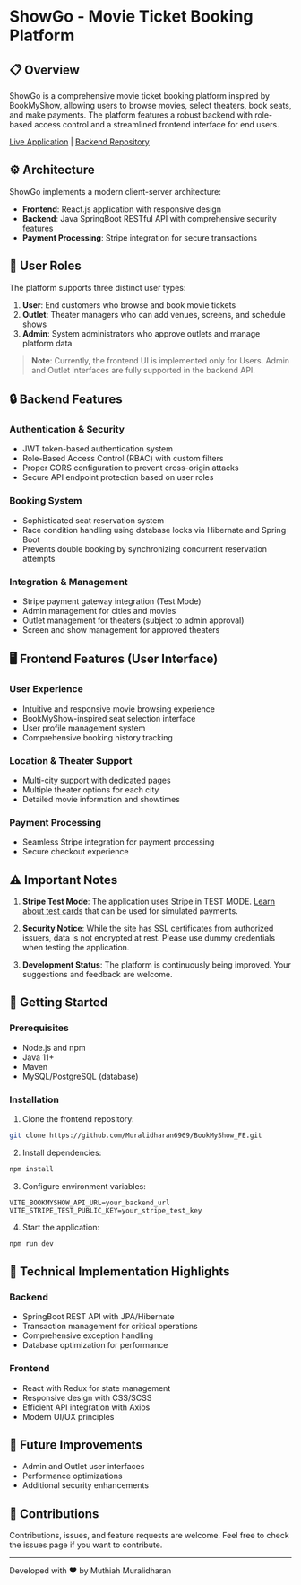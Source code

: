 # ShowGo - Movie Ticket Booking Platform

## 📋 Overview

ShowGo is a comprehensive movie ticket booking platform inspired by BookMyShow, allowing users to browse movies, select theaters, book seats, and make payments. The platform features a robust backend with role-based access control and a streamlined frontend interface for end users.

[Live Application](https://showgo.muralidharan.me/) | [Backend Repository](https://github.com/Muralidharan6969/BookMyShow_BE)

## ⚙️ Architecture

ShowGo implements a modern client-server architecture:

- **Frontend**: React.js application with responsive design
- **Backend**: Java SpringBoot RESTful API with comprehensive security features
- **Payment Processing**: Stripe integration for secure transactions

## 👥 User Roles

The platform supports three distinct user types:

1. **User**: End customers who browse and book movie tickets
2. **Outlet**: Theater managers who can add venues, screens, and schedule shows
3. **Admin**: System administrators who approve outlets and manage platform data

> **Note**: Currently, the frontend UI is implemented only for Users. Admin and Outlet interfaces are fully supported in the backend API.

## 🔒 Backend Features

### Authentication & Security

- JWT token-based authentication system
- Role-Based Access Control (RBAC) with custom filters
- Proper CORS configuration to prevent cross-origin attacks
- Secure API endpoint protection based on user roles

### Booking System

- Sophisticated seat reservation system
- Race condition handling using database locks via Hibernate and Spring Boot
- Prevents double booking by synchronizing concurrent reservation attempts

### Integration & Management

- Stripe payment gateway integration (Test Mode)
- Admin management for cities and movies
- Outlet management for theaters (subject to admin approval)
- Screen and show management for approved theaters

## 🖥️ Frontend Features (User Interface)

### User Experience

- Intuitive and responsive movie browsing experience
- BookMyShow-inspired seat selection interface
- User profile management system
- Comprehensive booking history tracking

### Location & Theater Support

- Multi-city support with dedicated pages
- Multiple theater options for each city
- Detailed movie information and showtimes

### Payment Processing

- Seamless Stripe integration for payment processing
- Secure checkout experience

## ⚠️ Important Notes

1. **Stripe Test Mode**: The application uses Stripe in TEST MODE. [Learn about test cards](https://docs.stripe.com/testing?testing-method=card-numbers) that can be used for simulated payments.

2. **Security Notice**: While the site has SSL certificates from authorized issuers, data is not encrypted at rest. Please use dummy credentials when testing the application.

3. **Development Status**: The platform is continuously being improved. Your suggestions and feedback are welcome.

## 🚀 Getting Started

### Prerequisites

- Node.js and npm
- Java 11+
- Maven
- MySQL/PostgreSQL (database)

### Installation

1. Clone the frontend repository:

```bash
git clone https://github.com/Muralidharan6969/BookMyShow_FE.git
```

2. Install dependencies:

```bash
npm install
```

3. Configure environment variables:

```
VITE_BOOKMYSHOW_API_URL=your_backend_url
VITE_STRIPE_TEST_PUBLIC_KEY=your_stripe_test_key
```

4. Start the application:

```bash
npm run dev
```

## 🔧 Technical Implementation Highlights

### Backend

- SpringBoot REST API with JPA/Hibernate
- Transaction management for critical operations
- Comprehensive exception handling
- Database optimization for performance

### Frontend

- React with Redux for state management
- Responsive design with CSS/SCSS
- Efficient API integration with Axios
- Modern UI/UX principles

## 📝 Future Improvements

- Admin and Outlet user interfaces
- Performance optimizations
- Additional security enhancements

## 🤝 Contributions

Contributions, issues, and feature requests are welcome. Feel free to check the issues page if you want to contribute.

---

Developed with ❤️ by Muthiah Muralidharan
